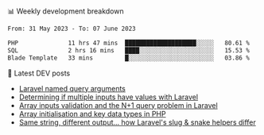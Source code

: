 📊 Weekly development breakdown
<!--START_SECTION:waka-->

```txt
From: 31 May 2023 - To: 07 June 2023

PHP              11 hrs 47 mins  ████████████████████░░░░░   80.61 %
SQL              2 hrs 16 mins   ████░░░░░░░░░░░░░░░░░░░░░   15.53 %
Blade Template   33 mins         █░░░░░░░░░░░░░░░░░░░░░░░░   03.86 %
```

<!--END_SECTION:waka-->

📕 Latest DEV posts
<!-- BLOG-POST-LIST:START -->
- [Laravel named query arguments](https://dev.to/michaelvickersuk/laravel-named-query-arguments-28kd)
- [Determining if multiple inputs have values with Laravel](https://dev.to/michaelvickersuk/determining-if-multiple-inputs-have-values-with-laravel-km6)
- [Array inputs validation and the N+1 query problem in Laravel](https://dev.to/michaelvickersuk/array-inputs-validation-and-the-n1-query-problem-in-laravel-2agb)
- [Array initialisation and key data types in PHP](https://dev.to/michaelvickersuk/array-initialisation-and-key-data-types-in-php-1e5b)
- [Same string, different output... how Laravel&#39;s slug &amp; snake helpers differ](https://dev.to/michaelvickersuk/same-string-different-output-how-laravels-slug-snake-helpers-differ-1ccj)
<!-- BLOG-POST-LIST:END -->
